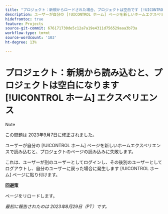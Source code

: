 ```yaml
---
title: "プロジェクト：新規からロードされた場合、プロジェクトは空白です [!UICONTROL ホーム] experience"
description: ユーザーが自分の [!UICONTROL ホーム] ページを新しいホームエクスペリエンスで読み込めない場合は、プロジェクトのページを読み込めません。」
hidefromtoc: true
feature: Projects
source-git-commit: 676171730de5c12a7a19e4311d756529aaa3b73a
workflow-type: tm+mt
source-wordcount: '103'
ht-degree: 13%

---
```



# プロジェクト：新規から読み込むと、プロジェクトは空白になります [!UICONTROL ホーム] エクスペリエンス

>[!NOTE]
>
>この問題は 2023年9月7日に修正されました。

ユーザーが自分の [!UICONTROL ホーム] ページを新しいホームエクスペリエンスで読み込むと、プロジェクトのページの読み込みに失敗します。

これは、ユーザーが別のユーザーとしてログインし、その後別のユーザーとしてログアウトし、自分のユーザーに戻った場合に発生します [!UICONTROL ホーム] ページに貼り付けます。

**回避策**

ページをリロードします。

_最初に報告されたのは 2023年8月29日（PT）です。_

